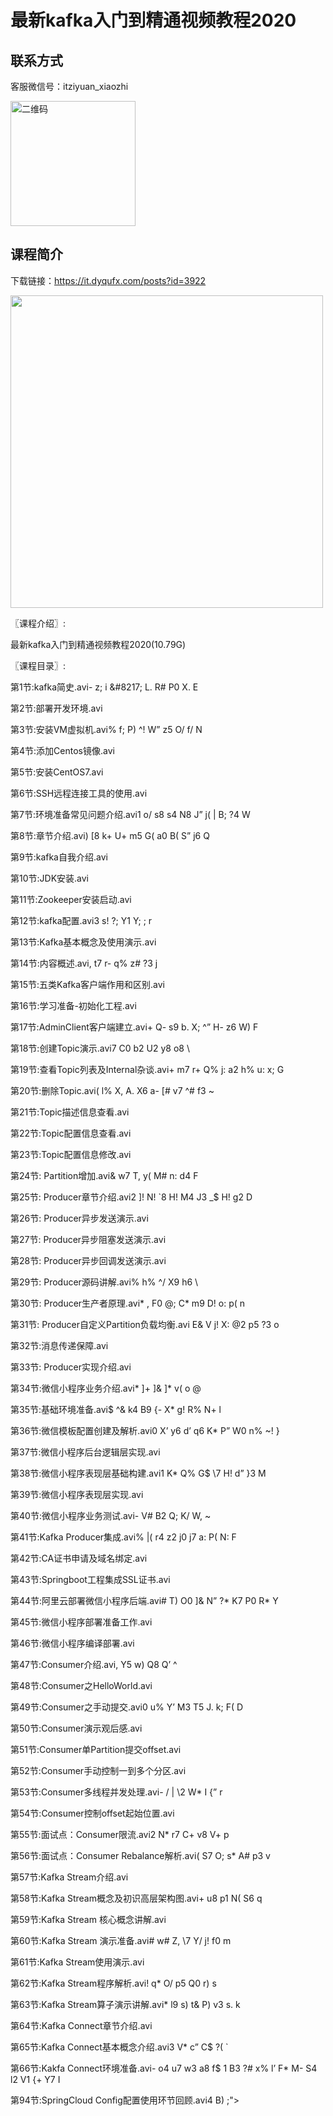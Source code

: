 # 最新kafka入门到精通视频教程2020

## 联系方式

客服微信号：itziyuan_xiaozhi

<img src="https://ziyuanyun.oss-cn-guangzhou.aliyuncs.com/common/20240614073449/666b82192834a.jpg" width="200" height="200" alt="二维码">

## 课程简介

下载链接：https://it.dyqufx.com/posts?id=3922

<img src="https://ziyuanyun.oss-cn-guangzhou.aliyuncs.com/yun/20240515185418/6644945ab05e9.jpg" width="500" alt="">

  〖课程介绍〗:

 最新kafka入门到精通视频教程2020(10.79G)

 〖课程目录〗:

 第1节:kafka简史.avi- z; i \&#8217; L. R# P0 X. E

 第2节:部署开发环境.avi

 第3节:安装VM虚拟机.avi% f; P) ^! W&#8221; z5 O/ f/ N

 第4节:添加Centos镜像.avi

 第5节:安装CentOS7.avi

 第6节:SSH远程连接工具的使用.avi

 第7节:环境准备常见问题介绍.avi1 o/ s8 s4 N8 J&#8221; j( | B; ?4 W

 第8节:章节介绍.avi) [8 k+ U+ m5 G( a0 B( S&#8221; j6 Q

 第9节:kafka自我介绍.avi

 第10节:JDK安装.avi

 第11节:Zookeeper安装启动.avi

 第12节:kafka配置.avi3 s! ?; Y1 Y; \; r

 第13节:Kafka基本概念及使用演示.avi

 第14节:内容概述.avi, t7 r- q% z# ?3 j

 第15节:五类Kafka客户端作用和区别.avi

 第16节:学习准备-初始化工程.avi

 第17节:AdminClient客户端建立.avi+ Q- s9 b. X; ^&#8221; H- z6 W) F

 第18节:创建Topic演示.avi7 C0 b2 U2 y8 o8 \

 第19节:查看Topic列表及Internal杂谈.avi+ m7 r+ Q% j: a2 h% u: x; G

 第20节:删除Topic.avi( l% X, A. X6 a- [# v7 ^# f3 ~

 第21节:Topic描述信息查看.avi

 第22节:Topic配置信息查看.avi

 第23节:Topic配置信息修改.avi

 第24节: Partition增加.avi&amp; w7 T, y( M# n: d4 F

 第25节: Producer章节介绍.avi2 ]! N! `8 H! M4 J3 _$ H! g2 D

 第26节: Producer异步发送演示.avi

 第27节: Producer异步阻塞发送演示.avi

 第28节: Producer异步回调发送演示.avi

 第29节: Producer源码讲解.avi% h% ^/ X9 h6 \

 第30节: Producer生产者原理.avi* \, F0 @; C* m9 D! o: p( n

 第31节: Producer自定义Partition负载均衡.avi E&amp; V j! X: @2 p5 ?3 o

 第32节:消息传递保障.avi

 第33节: Producer实现介绍.avi

 第34节:微信小程序业务介绍.avi* ]+ ]&amp; ]* v( o @

 第35节:基础环境准备.avi$ ^&amp; k4 B9 {- X* g! R% N+ l

 第36节:微信模板配置创建及解析.avi0 X&#8217; y6 d&#8217; q6 K* P&#8221; W0 n% ~! }

 第37节:微信小程序后台逻辑层实现.avi

 第38节:微信小程序表现层基础构建.avi1 K* Q% G$ \7 H! d&#8221; }3 M

 第39节:微信小程序表现层实现.avi

 第40节:微信小程序业务测试.avi- V# B2 Q; K/ W, ~

 第41节:Kafka Producer集成.avi% |( r4 z2 j0 j7 a: P( N: F

 第42节:CA证书申请及域名绑定.avi

 第43节:Springboot工程集成SSL证书.avi

 第44节:阿里云部署微信小程序后端.avi# T) O0 ]&amp; N&#8221; ?* K7 P0 R* Y

 第45节:微信小程序部署准备工作.avi

 第46节:微信小程序编译部署.avi

 第47节:Consumer介绍.avi, Y5 w) Q8 Q&#8217; ^

 第48节:Consumer之HelloWorld.avi

 第49节:Consumer之手动提交.avi0 u% Y&#8217; M3 T5 J. k; F( D

 第50节:Consumer演示观后感.avi

 第51节:Consumer单Partition提交offset.avi

 第52节:Consumer手动控制一到多个分区.avi

 第53节:Consumer多线程并发处理.avi- \/ | \2 W* I {&#8221; r

 第54节:Consumer控制offset起始位置.avi

 第55节:面试点：Consumer限流.avi2 N* r7 C+ v8 V+ p

 第56节:面试点：Consumer Rebalance解析.avi( S7 O; s* A# p3 v

 第57节:Kafka Stream介绍.avi

 第58节:Kafka Stream概念及初识高层架构图.avi+ u8 p1 N( S6 q

 第59节:Kafka Stream 核心概念讲解.avi

 第60节:Kafka Stream 演示准备.avi# w# Z, \7 Y/ j! f0 m

 第61节:Kafka Stream使用演示.avi

 第62节:Kafka Stream程序解析.avi! q* O/ p5 Q0 r) s

 第63节:Kafka Stream算子演示讲解.avi* l9 s) t&amp; P) v3 s. k

 第64节:Kafka Connect章节介绍.avi

 第65节:Kafka Connect基本概念介绍.avi3 V* c&#8221; C$ ?( `

 第66节:Kakfa Connect环境准备.avi- o4 u7 w3 a8 f$ 1 B3 ?# x% l&#8217; F* M- S4 l2 V1 {+ Y7 I

 第94节:SpringCloud Config配置使用环节回顾.avi4 B) ;"> 

